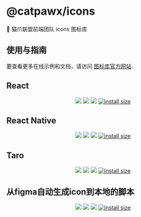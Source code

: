 # @catpawx/icons

🐾 猫爪联盟前端团队 icons 图标库

## 使用与指南

要查看更多在线示例和文档，请访问 [图标库官方网站](https://catpawx.github.io/icons).

## React

[icon-react-npm-url]: https://www.npmjs.com/package/@catpawx/icons-react

<div align="center">

[![](https://img.shields.io/npm/v/@catpawx/icons-react.svg)][icon-react-npm-url]
[![](https://img.shields.io/npm/dm/@catpawx/icons-react.svg)][icon-react-npm-url]
[![](https://img.shields.io/badge/language-typescript-blue.svg)](https://www.typescriptlang.org/)
[![install size](https://packagephobia.com/badge?p=@catpawx/icons-react)](https://packagephobia.com/result?p=@catpawx/icons-react)

</div>

## React Native

[icon-react-native-npm-url]: https://www.npmjs.com/package/@catpawx/icons-react-native

<div align="center">

[![](https://img.shields.io/npm/v/@catpawx/icons-react-native.svg)][icon-react-native-npm-url]
[![](https://img.shields.io/npm/dm/@catpawx/icons-react-native.svg)][icon-react-native-npm-url]
[![](https://img.shields.io/badge/language-typescript-blue.svg)](https://www.typescriptlang.org/)
[![install size](https://packagephobia.com/badge?p=@catpawx/icons-react-native)](https://packagephobia.com/result?p=@catpawx/icons-react-native)

</div>

## Taro

[icon-taro-npm-url]: https://www.npmjs.com/package/@catpawx/icons-taro

<div align="center">

[![](https://img.shields.io/npm/v/@catpawx/icons-taro.svg)][icon-taro-npm-url]
[![](https://img.shields.io/npm/dm/@catpawx/icons-taro.svg)][icon-taro-npm-url]
[![](https://img.shields.io/badge/language-typescript-blue.svg)](https://www.typescriptlang.org/)
[![install size](https://packagephobia.com/badge?p=@catpawx/icons-taro)](https://packagephobia.com/result?p=@catpawx/icons-taro)

</div>

## 从figma自动生成icon到本地的脚本

[icon-taro-npm-url]: https://www.npmjs.com/package/@catpawx/icons-bin

<div align="center">

[![](https://img.shields.io/npm/v/@catpawx/icons-bin.svg)][icon-taro-npm-url]
[![](https://img.shields.io/npm/dm/@catpawx/icons-bin.svg)][icon-taro-npm-url]
[![](https://img.shields.io/badge/language-typescript-blue.svg)](https://www.typescriptlang.org/)
[![install size](https://packagephobia.com/badge?p=@catpawx/icons-bin)](https://packagephobia.com/result?p=@catpawx/icons-bin)

</div>
